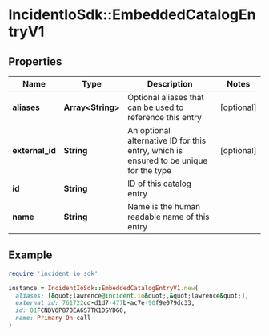 # IncidentIoSdk::EmbeddedCatalogEntryV1

## Properties

| Name | Type | Description | Notes |
| ---- | ---- | ----------- | ----- |
| **aliases** | **Array&lt;String&gt;** | Optional aliases that can be used to reference this entry | [optional] |
| **external_id** | **String** | An optional alternative ID for this entry, which is ensured to be unique for the type | [optional] |
| **id** | **String** | ID of this catalog entry |  |
| **name** | **String** | Name is the human readable name of this entry |  |

## Example

```ruby
require 'incident_io_sdk'

instance = IncidentIoSdk::EmbeddedCatalogEntryV1.new(
  aliases: [&quot;lawrence@incident.io&quot;,&quot;lawrence&quot;],
  external_id: 761722cd-d1d7-477b-ac7e-90f9e079dc33,
  id: 01FCNDV6P870EA6S7TK1DSYDG0,
  name: Primary On-call
)
```

